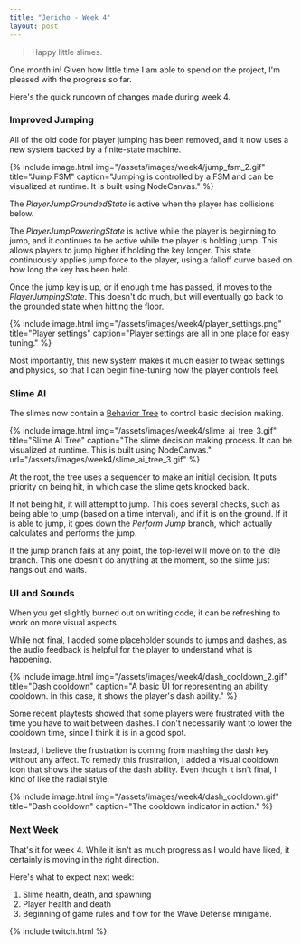 ```yaml
---
title: "Jericho - Week 4"
layout: post
---
```


> Happy little slimes.

One month in! Given how little time I am able to spend on the project, I'm pleased with the progress so far.

Here's the quick rundown of changes made during week 4.

### Improved Jumping

All of the old code for player jumping has been removed, and it now uses a new system backed by a finite-state machine.

{% include image.html img="/assets/images/week4/jump_fsm_2.gif" title="Jump FSM" caption="Jumping is controlled by a FSM and can be visualized at runtime. It is built using NodeCanvas." %}

The *PlayerJumpGroundedState* is active when the player has collisions below.

The *PlayerJumpPoweringState* is active while the player is beginning to jump, and it continues to be active while the player is holding jump. This allows players to jump higher if holding the key longer. This state continuously applies jump force to the player, using a falloff curve based on how long the key has been held.

Once the jump key is up, or if enough time has passed, if moves to the *PlayerJumpingState*. This doesn't do much, but will eventually go back to the grounded state when hitting the floor.

{% include image.html img="/assets/images/week4/player_settings.png" title="Player settings" caption="Player settings are all in one place for easy tuning." %}

Most importantly, this new system makes it much easier to tweak settings and physics, so that I can begin fine-tuning how the player controls feel.

### Slime AI

The slimes now contain a [Behavior Tree](http://en.wikipedia.org/wiki/Behavior_Trees) to control basic decision making.

{% include image.html img="/assets/images/week4/slime_ai_tree_3.gif" title="Slime AI Tree" caption="The slime decision making process. It can be visualized at runtime. This is built using NodeCanvas." url="/assets/images/week4/slime_ai_tree_3.gif" %}

At the root, the tree uses a sequencer to make an initial decision. It puts priority on being hit, in which case the slime gets knocked back.

If not being hit, it will attempt to jump. This does several checks, such as being able to jump (based on a time interval), and if it is on the ground. If it is able to jump, it goes down the *Perform Jump* branch, which actually calculates and performs the jump.

If the jump branch fails at any point, the top-level will move on to the Idle branch. This one doesn't do anything at the moment, so the slime just hangs out and waits.

### UI and Sounds

When you get slightly burned out on writing code, it can be refreshing to work on more visual aspects.

While not final, I added some placeholder sounds to jumps and dashes, as the audio feedback is helpful for the player to understand what is happening.

{% include image.html img="/assets/images/week4/dash_cooldown_2.gif" title="Dash cooldown" caption="A basic UI for representing an ability cooldown. In this case, it shows the player's dash ability." %}

Some recent playtests showed that some players were frustrated with the time you have to wait between dashes. I don't necessarily want to lower the cooldown time, since I think it is in a good spot.

Instead, I believe the frustration is coming from mashing the dash key without any affect. To remedy this frustration, I added a visual cooldown icon that shows the status of the dash ability. Even though it isn't final, I kind of like the radial style.

{% include image.html img="/assets/images/week4/dash_cooldown.gif" title="Dash cooldown" caption="The cooldown indicator in action." %}

### Next Week

That's it for week 4. While it isn't as much progress as I would have liked, it certainly is moving in the right direction.

Here's what to expect next week:

1. Slime health, death, and spawning
1. Player health and death
1. Beginning of game rules and flow for the Wave Defense minigame.

{% include twitch.html %}
